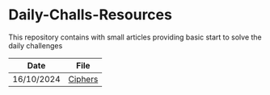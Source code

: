 # Daily-Challs-Resources
This repository contains with small articles providing basic start to solve the daily challenges

| Date | File |
| -------- | ------- |
| 16/10/2024  | [Ciphers](ciphers.md)  |

